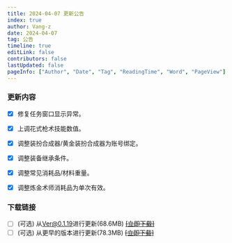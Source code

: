 ```yaml
---
title: 2024-04-07 更新公告
index: true
author: Vang-z
date: 2024-04-07
tag: 公告
timeline: true
editLink: false
contributors: false
lastUpdated: false
pageInfo: ["Author", "Date", "Tag", "ReadingTime", "Word", "PageView"]
---
```


### 更新内容
- [x] 修复<a>任务窗口</a>显示异常。
- [x] 上调<a>花式枪术</a>技能数值。
- [x] 调整<a>装扮合成器/黄金装扮合成器</a>为账号绑定。
- [x] 调整<a>装备继承</a>条件。
- [x] 调整<a>常见消耗品/材料</a>重量。
- [x] 调整<a>炼金术师消耗品</a>为单次有效。


### 下载链接
- [ ] <a>(可选)</a> 从<a>Ver@0.1.19</a>进行更新(68.6MB) ~~[[立即下载]]()~~
- [ ] <a>(可选)</a> 从<a>更早的版本</a>进行更新(78.3MB) ~~[[立即下载]]()~~
